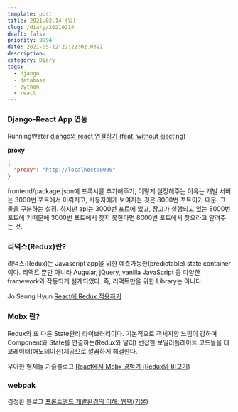 ```yaml
---
template: post
title: 2021.02.14 (일)
slug: /diary/20210214
draft: false
priority: 9994
date: 2021-05-12T22:22:02.039Z
description:
category: Diary
tags:
  - django
  - database
  - python
  - react
---
```


### Django-React App 연동

RunningWater [django와 react 연결하기 (feat. without ejecting)](https://justmakeyourself.tistory.com/entry/django-connect-react)

**proxy**

```json
{
  "proxy": "http://localhost:8000"
}
```

frontend/package.json에 프록시를 추가해주기, 이렇게 설정해주는 이유는 개발 서버는 3000번 포트에서 이뤄지고, 사용자에게 보여지는 것은 8000번 포트이기 때문. 그 둘을 구분하는 설정. 하지만 api는 3000번 포트에 없고, 장고가 실행되고 있는 8000번 포트에 기때문에 3000번 포트에서 찾지 못한다면 8000번 포트에서 찾으라고 알려주는 것.

### 리덕스(Redux)란?

리덕스(Redux)는 Javascript app을 위한 예측가능한(predictable) state container이다. 리액트 뿐만 아니라 Augular, jQuery, vanilla JavaScript 등 다양한 framework와 작동되게 설계되었다. 즉, 리액트만을 위한 Library는 아니다.

Jo Seung Hyun [React에 Redux 적용하기](https://medium.com/@jsh901220/react%EC%97%90-redux-%EC%A0%81%EC%9A%A9%ED%95%98%EA%B8%B0-a8e6efd745c9)

### Mobx 란?

Redux와 또 다른 State관리 라이브러리이다. 기본적으로 객체지향 느낌이 강하며 Component와 State를 연결하는(Redux와 달리) 번잡한 보일러플레이트 코드들을 데코레이터(애노테이션)제공으로 깔끔하게 해결한다.

우아한 형제들 기술블로그 [React에서 Mobx 경험기 (Redux와 비교기)](https://woowabros.github.io/experience/2019/01/02/kimcj-react-mobx.html)

### webpak

김정환 블로그 [프론트엔드 개발환경의 이해: 웹팩(기본)](https://jeonghwan-kim.github.io/series/2019/12/10/frontend-dev-env-webpack-basic.html)
